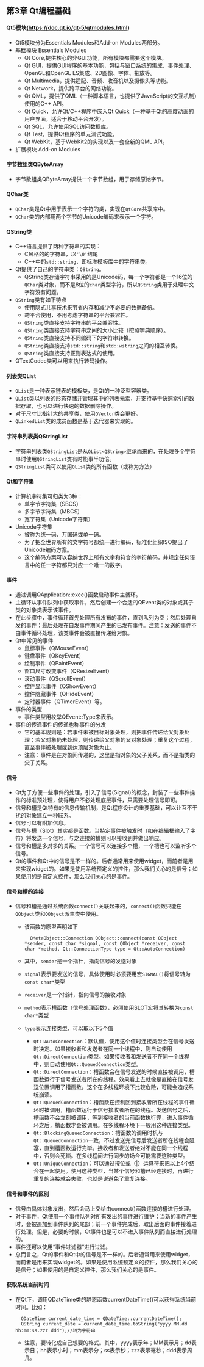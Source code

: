 ## 第3章 Qt编程基础
#### Qt5模块(https://doc.qt.io/qt-5/qtmodules.html)
- Qt5模块分为Essentials Modules和Add-on Modules两部分。
- 基础模块 Essentials Modules
	- Qt Core,提供核心的非GUI功能，所有模块都需要这个模块。
	- Qt GUI，提供GUI程序的基本功能，包括与窗口系统的集成、事件处理、OpenGL和OpenGL ES集成、2D图像、字体、拖放等。
	- Qt Multimedia，提供适配、音频、收音机以及摄像头等功能。
	- Qt Network，提供跨平台的网络功能。
	- Qt QML，提供了QML（一种脚本语言，也提供了JavaScript的交互机制）使用的C++ API。
	- Qt Quick，允许Qt/C++程序中嵌入Qt Quick（一种基于Qt的高度动画的用户界面，适合于移动平台开发）。
	- Qt SQL，允许使用SQL访问数据库。
	- Qt Test，提供Qt程序的单元测试功能。
	- Qt WebKit，基于WebKit2的实现以及一套全新的QML API。
- 扩展模块 Add-on Modules
#### 字节数组类QByteArray
- 字节数组类QByteArray提供一个字节数组，用于存储原始字节。

#### QChar类
- `QChar`类是Qt中用于表示一个字符的类，实现在`QtCore`共享库中。
- `QChar`类的内部用两个字节的Unicode编码来表示一个字符。

####  QString类
- C++语言提供了两种字符串的实现：
	- C风格的的字符串，以`'\0'`结尾
	- C++中的`std::string`，即标准模板库中的字符串类。
- Qt提供了自己的字符串类：`QString`。
	- QString类存储字符串采用的是Unicode码，每一个字符都是一个16位的`QChar`类对象，而不是8位的`char`类型字符，所以`QString`类用于处理中文字符没有问题。
- `QString`类有如下特点
	- 使用隐式共享技术来节省内存和减少不必要的数据备份。
	- 跨平台使用，不用考虑字符串的平台兼容性。
	- `QString`类直接支持字符串的平台兼容性。
	- `QString`类直接支持字符串之间的大小比较（按照字典顺序）。
	- `QString`类直接支持不同编码下的字符串转换。
	- `QString`类直接支持`std::string`和`std::wstring`之间的相互转换。
	- `QString`类直接支持正则表达式的使用。
- QTextCodec类可以用来执行转码操作。
#### 列表类QList
- `QList`是一种表示链表的模板类，是Qt的一种泛型容器类。
- `QList`类以列表的形态存储并管理其中的列表元素，并支持基于快速索引的数据存取，也可以进行快速的数据删除操作。
- 对于尺寸比指针大的共享类，使用`QVector`类会更好。
- `QLinkedList`类的成员函数是基于迭代器来实现的。

#### 字符串列表类QStringList
- 字符串列表类`QStringList`是从`QList<QString>`继承而来的，在处理多个字符串时使用`QStringList`类有时能事半功倍。
- `QStringList`类可以使用`QList`类的所有函数（或称为方法）

#### Qt和字符集
- 计算机字符集可归类为3种：
	- 单字节字符集（SBCS）
	- 多字节字符集（MBCS）
	- 宽字符集（Unicode字符集）
- Unicode字符集
	- 被称为统一码、万国码或单一码。
	- 为了把全世界所有的文字符号都统一进行编码，标准化组织ISO提出了Unicode编码方案。
	- 这个编码方案可以容纳世界上所有文字和符合的字符编码，并规定任何语言中的任一字符都只对应一个唯一的数字。

#### 事件
- 通过调用QApplication::exec()函数启动事件主循环。
- 主循环从事件队列中获取事件，然后创建一个合适的QEvent类的对象或其子类的对象类表示该事件。
- 在此步骤中，事件循环首先处理所有发布的事件，直到队列为空；然后处理自发的事件；最后处理在自发事件期间产生的已发布事件。注意：发送的事件不由事件循环处理，该类事件会被直接传递给对象。 
- Qt中常见的事件
	- 鼠标事件（QMouseEvent）
	- 键盘事件（QKeyEvent）
	- 绘制事件（QPaintEvent）
	- 窗口尺寸改变事件（QResizeEvent）
	- 滚动事件（QScrollEvent）
	- 控件显示事件（QShowEvent）
	- 控件隐藏事件（QHideEvent）
	- 定时器事件（QTimerEvent）等。
- 事件的类型
	- 事件类型用枚举QEvent::Type来表示。
- 事件的传递事件的传递也称事件的分发
	- 它的基本规则是：若事件未被目标对象处理，则把事件传递给父对象处理；若父对象仍未处理，则传递给父对象的父对象处理；重复这个过程，直至事件被处理或到达顶层对象为止。
	- 注意：事件是在对象间传递的，这里是指对象的父子关系，而不是指类的父子关系。

#### 信号
- Qt为了方便一些事件的处理，引入了信号(Signal)的概念，封装了一些事件操作的标准预处理，使得用户不必处理底层事件，只需要处理信号即可。
- 信号和槽是Qt特有的信息传输机制，是Qt程序设计的重要基础，可以让互不干扰的对象建立一种联系。
- 信号可以有附加信息。
- 信号与槽（Slot）其实都是函数。当特定事件被触发时（如在编辑框输入了字符）将发送一个信号，与之连接的槽则可以接收到并做出响应。
- 信号和槽是多对多的关系。一个信号可以连接多个槽，一个槽也可以监听多个信号。
- Qt的事件和Qt中的信号是不一样的。后者通常用来使用widget，而前者是用来实现widget的。如果是使用系统预定义的控件，那么我们关心的是信号；如果使用的是自定义控件，那么我们关心的是事件。

#### 信号和槽的连接
- 信号和槽是通过系统函数`connect()`关联起来的，`connect()`函数只能在`QObject`类和`QObject`派生类中使用。
	- 该函数的原型声明如下

			QMetaObject::Connection QObject::connect(const QObject *sender, const char *signal, const QObject *receiver, const char *method, Qt::ConnectionType type = Qt::AutoConnection)
	- 其中，`sender`是一个指针，指向信号的发送对象
	- `signal`表示要发送的信号，具体使用时必须要用宏`SIGNAL()`将信号转为`const char*`类型
	- `receiver`是一个指针，指向信号的接收对象
	- `method`表示槽函数（信号处理函数），必须使用SLOT宏将其转换为`const char*`类型
	- `type`表示连接类型，可以取以下5个值
		- `Qt::AutoConnection`：默认值，使用这个值时连接类型会在信号发送时决定。如果接收者和发送者在同一个线程中，则自动使用`Qt::DirectConnection`类型。如果接收者和发送者不在同一个线程中，则自动使用`Qt::QueuedConnection`类型。
		- `Qt::DirectConnection`：槽函数会在信号发送的时候直接被调用，槽函数运行于信号发送者所在的线程。效果看上去就像是直接在信号发送位置调用了槽函数。这个在多线程环境下比较危险，可能会造成系统崩溃。
		- `Qt::QueuedConnection`：槽函数在控制回到接收者所在线程的事件循环时被调用，槽函数运行于信号接收者所在的线程。发送信号之后，槽函数不会立刻被调用，等到接收者的当前函数执行完，进入事件循环之后，槽函数才会被调用。在多线程环境下一般用这种连接类型。
		- `Qt::BlockingQueuedConnection`：槽函数的调用时机与`Qt::QueuedConnection`一致，不过发送完信号后发送者所在线程会阻塞，直到槽函数运行完毕。接收者和发送者绝对不能在同一个线程中，否则会死锁。在多线程间进行同步的场合可能需要这种类型。
		- `Qt::UniqueConnection`：可以通过按位或（|）运算符来把以上4个结合在一起使用。使用这种类型，当某个信号和槽已经连接时，再进行重复的连接就会失败，也就是说避免了重复连接。

#### 信号和事件的区别
- 信号由具体对象发出，然后会马上交给由connect()函数连接的槽进行处理。
- 对于事件，Qt使用一个事件队列对所有发出的事件进行维护；当新的事件产生时，会被追加到事件队列的尾部；前一个事件完成后，取出后面的事件接着进行处理。但是，必要的时候，Qt事件也是可以不进入事件队列而直接进行处理的。
- 事件还可以使用“事件过滤器”进行过滤。
- 总而言之，Qt的事件和Qt中的信号是不一样的。后者通常用来使用widget，而前者是用来实现widget的。如果是使用系统预定义的控件，那么我们关心的是信号；如果使用的是自定义控件，那么我们关心的是事件。
#### 获取系统当前时间
- 在Qt下，调用QDateTime类的静态函数currentDateTime()可以获得系统当前时间。比如：

		QDateTime current_date_time = QDateTime::currentDateTime();
		QString current_date = current_date_time.toString("yyyy.MM.dd hh:mm:ss.zzz ddd");//转为字符串
	- 注意，要转化成自己想要的格式。其中，yyyy表示年；MM表示月；dd表示日；hh表示小时；mm表示分；ss表示秒；zzz表示毫秒；ddd表示周几。
